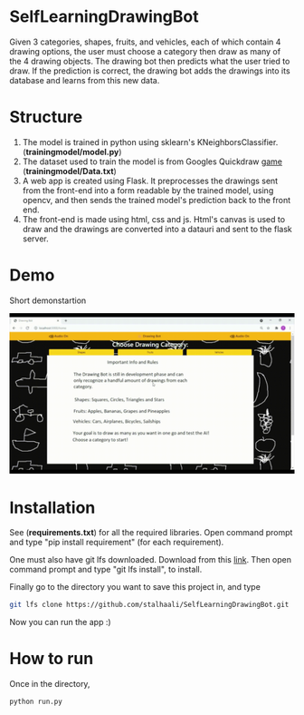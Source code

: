 # SelfLearningDrawingBot

Given 3 categories, shapes, fruits, and vehicles, each of which contain 4 drawing options, the user must choose a category then draw as many of the 4 drawing objects.
The drawing bot then predicts what the user tried to draw. If the prediction is correct, the drawing bot adds the drawings into its database and learns from this new data.

# Structure

1. The model is trained in python using sklearn's KNeighborsClassifier. (**trainingmodel/model.py**)
2. The dataset used to train the model is from Googles Quickdraw [game](https://quickdraw.withgoogle.com/) (**trainingmodel/Data.txt**)
3. A web app is created using Flask. It preprocesses the drawings sent from the front-end into a form readable by the trained model, using opencv, and then sends the trained model's prediction back to the front end. 
4. The front-end is made using html, css and js. Html's canvas is used to draw and the drawings are converted into a datauri and sent to the flask server. 

# Demo

Short demonstartion 

![Using drawing bot](https://github.com/stalhaali/SelfLearningDrawingBot/blob/main/readme_files/demo.gif "Gif of using app")

# Installation
See (**requirements.txt**) for all the required libraries. Open command prompt and type "pip install requirement" (for each requirement).

One must also have git lfs downloaded. Download from this [link](https://git-lfs.github.com/). Then open command prompt and type "git lfs install", to install. 

Finally go to the directory you want to save this project in, and type

```bash
git lfs clone https://github.com/stalhaali/SelfLearningDrawingBot.git
```

Now you can run the app :)

# How to run
Once in the directory,

```bash
python run.py
```



